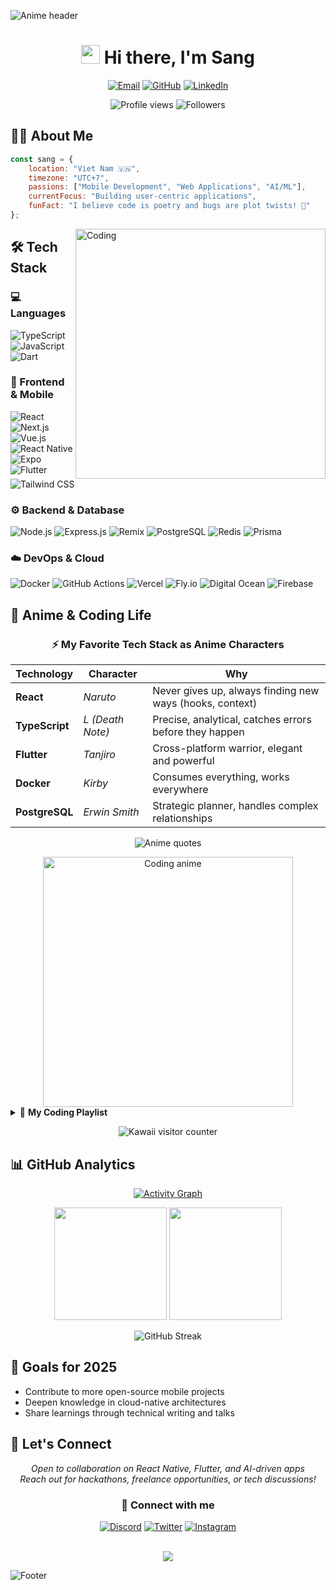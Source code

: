﻿![Anime header](https://capsule-render.vercel.app/api?type=waving&color=0:9D50BB,100:6E48AA&height=220&section=header&text=Welcome%20to%20my%20space&fontSize=36&fontColor=FDF6FF&desc=Building%20apps%20with%20a%20touch%20of%20magic&descSize=18&descAlignY=65)

<h1 align="center">
  <img src="https://media.giphy.com/media/hvRJCLFzcasrR4ia7z/giphy.gif" width="30px"/> Hi there, I'm Sang
</h1>

<p align="center">
  <a href="mailto:nhatsangle2905@gmail.com"><img src="https://img.shields.io/badge/Email-D14836?style=for-the-badge&logo=gmail&logoColor=white" alt="Email"/></a>
  <a href="https://github.com/LNS2905"><img src="https://img.shields.io/badge/GitHub-100000?style=for-the-badge&logo=github&logoColor=white" alt="GitHub"/></a>
  <a href="https://www.linkedin.com/in/nhatsangle/"><img src="https://img.shields.io/badge/LinkedIn-0077B5?style=for-the-badge&logo=linkedin&logoColor=white" alt="LinkedIn"/></a>
</p>

<p align="center">
  <img src="https://komarev.com/ghpvc/?username=LNS2905&label=Profile%20views&color=9D50BB&style=flat-square" alt="Profile views" />
  <img src="https://img.shields.io/github/followers/LNS2905?label=Followers&style=flat-square&color=6E48AA" alt="Followers" />
</p>

## 🙋‍♂️ About Me

```javascript
const sang = {
    location: "Viet Nam 🇻🇳",
    timezone: "UTC+7",
    passions: ["Mobile Development", "Web Applications", "AI/ML"],
    currentFocus: "Building user-centric applications",
    funFact: "I believe code is poetry and bugs are plot twists! 🐛"
};
```

<img align="right" alt="Coding" width="400" src="https://media.giphy.com/media/qgQUggAC3Pfv687qPC/giphy.gif">

## 🛠️ Tech Stack

### 💻 Languages
![TypeScript](https://img.shields.io/badge/TypeScript-007ACC?style=for-the-badge&logo=typescript&logoColor=white)
![JavaScript](https://img.shields.io/badge/JavaScript-F7DF1E?style=for-the-badge&logo=javascript&logoColor=black)
![Dart](https://img.shields.io/badge/Dart-0175C2?style=for-the-badge&logo=dart&logoColor=white)

### 🚀 Frontend & Mobile
![React](https://img.shields.io/badge/React-20232A?style=for-the-badge&logo=react&logoColor=61DAFB)
![Next.js](https://img.shields.io/badge/Next.js-000000?style=for-the-badge&logo=next.js&logoColor=white)
![Vue.js](https://img.shields.io/badge/Vue.js-4FC08D?style=for-the-badge&logo=vue.js&logoColor=white)
![React Native](https://img.shields.io/badge/React_Native-20232A?style=for-the-badge&logo=react&logoColor=61DAFB)
![Expo](https://img.shields.io/badge/Expo-000020?style=for-the-badge&logo=expo&logoColor=white)
![Flutter](https://img.shields.io/badge/Flutter-02569B?style=for-the-badge&logo=flutter&logoColor=white)
![Tailwind CSS](https://img.shields.io/badge/Tailwind_CSS-38B2AC?style=for-the-badge&logo=tailwind-css&logoColor=white)

### ⚙️ Backend & Database
![Node.js](https://img.shields.io/badge/Node.js-43853D?style=for-the-badge&logo=node.js&logoColor=white)
![Express.js](https://img.shields.io/badge/Express.js-404D59?style=for-the-badge)
![Remix](https://img.shields.io/badge/Remix-000000?style=for-the-badge&logo=remix&logoColor=white)
![PostgreSQL](https://img.shields.io/badge/PostgreSQL-316192?style=for-the-badge&logo=postgresql&logoColor=white)
![Redis](https://img.shields.io/badge/Redis-DC382D?style=for-the-badge&logo=redis&logoColor=white)
![Prisma](https://img.shields.io/badge/Prisma-2D3748?style=for-the-badge&logo=prisma&logoColor=white)

### ☁️ DevOps & Cloud
![Docker](https://img.shields.io/badge/Docker-2496ED?style=for-the-badge&logo=docker&logoColor=white)
![GitHub Actions](https://img.shields.io/badge/GitHub_Actions-2088FF?style=for-the-badge&logo=github-actions&logoColor=white)
![Vercel](https://img.shields.io/badge/Vercel-000000?style=for-the-badge&logo=vercel&logoColor=white)
![Fly.io](https://img.shields.io/badge/Fly.io-8D3BFF?style=for-the-badge&logo=fly.io&logoColor=white)
![Digital Ocean](https://img.shields.io/badge/Digital_Ocean-0080FF?style=for-the-badge&logo=digitalocean&logoColor=white)
![Firebase](https://img.shields.io/badge/Firebase-FFCA28?style=for-the-badge&logo=firebase&logoColor=black)

## 🌸 Anime & Coding Life

<div align="center">
  
### ⚡ My Favorite Tech Stack as Anime Characters
  
| Technology | Character | Why |
|------------|-----------|-----|
| **React** | *Naruto* | Never gives up, always finding new ways (hooks, context) |
| **TypeScript** | *L (Death Note)* | Precise, analytical, catches errors before they happen |
| **Flutter** | *Tanjiro* | Cross-platform warrior, elegant and powerful |
| **Docker** | *Kirby* | Consumes everything, works everywhere |
| **PostgreSQL** | *Erwin Smith* | Strategic planner, handles complex relationships |

</div>

<p align="center">
  <img src="https://readme-typing-svg.demolab.com?font=Kaushan+Script&size=25&duration=3500&pause=1000&color=FF6B9D&center=true&vCenter=true&multiline=true&width=600&height=100&lines=%E3%80%8C+Code+is+my+jutsu+%E3%80%8D;%E3%80%8C+Bugs+are+just+unfinished+features+%E3%80%8D" alt="Anime quotes" />
</p>

<div align="center">
  <img src="https://media.giphy.com/media/RbDKaczqWovIugyJmW/giphy.gif" width="400" alt="Coding anime" />
</div>

<details>
<summary>🎌 <b>My Coding Playlist</b></summary>
<br>
  
- 🎵 **Gurenge** - LiSA (Demon Slayer)
- 🎵 **Unravel** - TK (Tokyo Ghoul)  
- 🎵 **Blue Bird** - Ikimono Gakari (Naruto)
- 🎵 **Crossing Field** - LiSA (SAO)
- 🎵 **Again** - Yui (FMAB)

*"Music that powers my code sprints!"* 🎧
</details>

<p align="center">
  <img src="https://count.getloli.com/get/@LNS2905?theme=moebooru-h" alt="Kawaii visitor counter" />
</p>

## 📊 GitHub Analytics

<p align="center">
  <a href="https://github.com/Ashutosh00710/github-readme-activity-graph">
    <img src="https://github-readme-activity-graph.vercel.app/graph?username=LNS2905&theme=dracula&bg_color=1a1b27&color=be91f2&line=ffb86c&point=ff79c6&area=true&area_color=bd93f9&hide_border=true&custom_title=🌟%20My%20Coding%20Journey&radius=10&days=90" alt="Activity Graph" />
  </a>
</p>

<p align="center">
  <img height="180em" src="https://github-readme-stats-eight-theta.vercel.app/api?username=LNS2905&show_icons=true&theme=dracula&include_all_commits=true&count_private=true&bg_color=1a1b27&title_color=be91f2&text_color=f8f8f2&icon_color=ffb86c&border_color=bd93f9&include_orgs=true&role=OWNER,ORGANIZATION_MEMBER,COLLABORATOR"/>
  <img height="180em" src="https://github-readme-stats-eight-theta.vercel.app/api/top-langs/?username=LNS2905&layout=compact&langs_count=10&theme=dracula&bg_color=1a1b27&title_color=be91f2&text_color=f8f8f2&border_color=bd93f9&include_orgs=true&role=OWNER,ORGANIZATION_MEMBER,COLLABORATOR"/>
</p>

<p align="center">
  <img src="https://github-readme-streak-stats.herokuapp.com/?user=LNS2905&theme=dracula&background=1a1b27&ring=bd93f9&fire=ff79c6&currStreakLabel=be91f2&border=bd93f9" alt="GitHub Streak" />
</p>

## 🎯 Goals for 2025
- Contribute to more open-source mobile projects
- Deepen knowledge in cloud-native architectures
- Share learnings through technical writing and talks

## 🤝 Let's Connect
<p align="center">
  <i>Open to collaboration on React Native, Flutter, and AI-driven apps</i><br/>
  <i>Reach out for hackathons, freelance opportunities, or tech discussions!</i>
</p>

<div align="center">
  
### 💌 Connect with me
  
[![Discord](https://img.shields.io/badge/Discord-%237289DA.svg?style=for-the-badge&logo=discord&logoColor=white)](https://discord.com/)
[![Twitter](https://img.shields.io/badge/Twitter-%231DA1F2.svg?style=for-the-badge&logo=Twitter&logoColor=white)](https://twitter.com/)
[![Instagram](https://img.shields.io/badge/Instagram-%23E4405F.svg?style=for-the-badge&logo=Instagram&logoColor=white)](https://instagram.com/)

</div>

<br/>

<div align="center">
  <img src="https://raw.githubusercontent.com/Trilokia/Trilokia/379277808c61ef204768a61bbc5d25bc7798ccf1/bottom_header.svg" />
</div>

![Footer](https://capsule-render.vercel.app/api?type=waving&color=0:6E48AA,100:9D50BB&height=100&section=footer)
